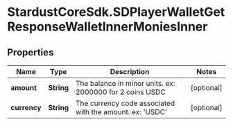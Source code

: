 # StardustCoreSdk.SDPlayerWalletGetResponseWalletInnerMoniesInner

## Properties

Name | Type | Description | Notes
------------ | ------------- | ------------- | -------------
**amount** | **String** | The balance in minor units. ex: 2000000 for 2 coins USDC | [optional] 
**currency** | **String** | The currency code associated with the amount. ex: &#39;USDC&#39; | [optional] 


